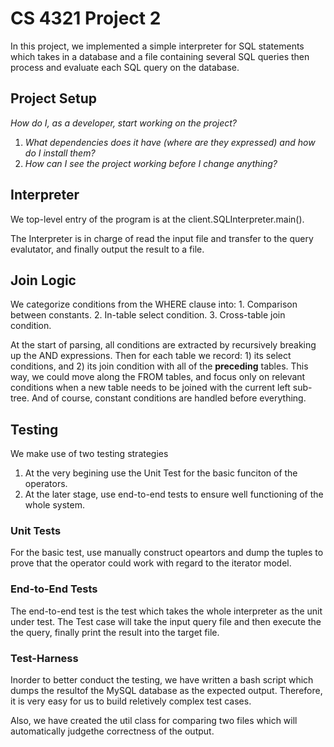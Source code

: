 # CS 4321 Project 2 #

In this project, we implemented a simple interpreter for SQL statements which takes in a database and a file containing several SQL queries then process and evaluate each SQL query on the database.

## Project Setup

_How do I, as a developer, start working on the project?_ 

1. _What dependencies does it have (where are they expressed) and how do I install them?_
2. _How can I see the project working before I change anything?_

## Interpreter

We top-level entry of the program is at the client.SQLInterpreter.main().

The Interpreter is in charge of read the input file and transfer to the 
query evalutator, and finally output the result to a file.

## Join Logic

We categorize conditions from the WHERE clause into:
	1. Comparison between constants.
	2. In-table select condition.
	3. Cross-table join condition.

At the start of parsing, all conditions are extracted by recursively breaking up the AND expressions. Then for each table we record: 1) its select conditions, and 2) its join condition with all of the __preceding__ tables. This way, we could move along the FROM tables, and focus only on relevant conditions when a new table needs to be joined with the current left sub-tree. And of course, constant conditions are handled before everything.

## Testing

We make use of two testing strategies

1. At the very begining use the Unit Test for the basic funciton of the operators.
2. At the later stage, use end-to-end tests to ensure well functioning of the whole system.

### Unit Tests

For the basic test, use manually construct opeartors and dump the tuples to prove that the operator could work with regard to the iterator model.

### End-to-End Tests

The end-to-end test is the test which takes the whole interpreter as the unit under test.
The Test case will take the input query file and then execute the the query, finally print the result into the target file.

### Test-Harness

Inorder to better conduct the testing, we have written a bash script which dumps the resultof the MySQL database as the expected output. Therefore, it is very easy for us to build reletively complex test cases.

Also, we have created the util class for comparing two files which will automatically judgethe correctness of the output.


